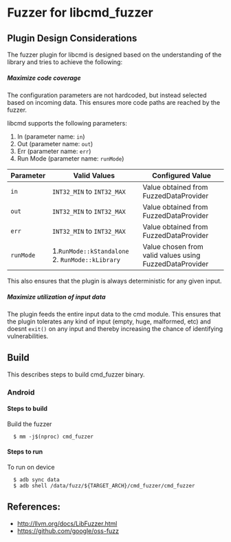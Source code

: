 # Fuzzer for libcmd_fuzzer

## Plugin Design Considerations
The fuzzer plugin for libcmd is designed based on the understanding of the library and tries to achieve the following:

##### Maximize code coverage
The configuration parameters are not hardcoded, but instead selected based on
incoming data. This ensures more code paths are reached by the fuzzer.

libcmd supports the following parameters:
1. In (parameter name: `in`)
2. Out (parameter name: `out`)
3. Err (parameter name: `err`)
4. Run Mode (parameter name: `runMode`)

| Parameter| Valid Values| Configured Value|
|------------- |-------------| ----- |
| `in` | `INT32_MIN` to `INT32_MAX` | Value obtained from FuzzedDataProvider|
| `out` | `INT32_MIN` to `INT32_MAX` | Value obtained from FuzzedDataProvider|
| `err` | `INT32_MIN` to `INT32_MAX` | Value obtained from FuzzedDataProvider|
| `runMode` | 1.`RunMode::kStandalone` 2. `RunMode::kLibrary` | Value chosen from valid values using FuzzedDataProvider|

This also ensures that the plugin is always deterministic for any given input.

##### Maximize utilization of input data
The plugin feeds the entire input data to the cmd module.
This ensures that the plugin tolerates any kind of input (empty, huge,
malformed, etc) and doesnt `exit()` on any input and thereby increasing the
chance of identifying vulnerabilities.

## Build

This describes steps to build cmd_fuzzer binary.

### Android

#### Steps to build
Build the fuzzer
```
  $ mm -j$(nproc) cmd_fuzzer
```
#### Steps to run
To run on device
```
  $ adb sync data
  $ adb shell /data/fuzz/${TARGET_ARCH}/cmd_fuzzer/cmd_fuzzer
```

## References:
 * http://llvm.org/docs/LibFuzzer.html
 * https://github.com/google/oss-fuzz
